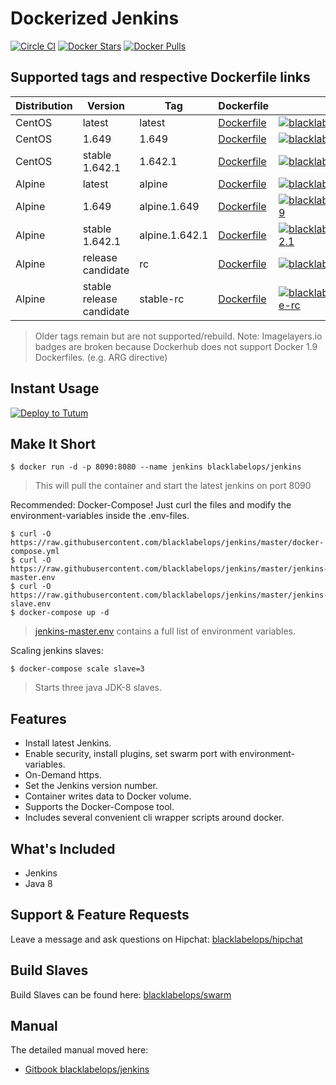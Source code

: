 # Dockerized Jenkins

[![Circle CI](https://circleci.com/gh/blacklabelops/jenkins/tree/master.svg?style=shield)](https://circleci.com/gh/blacklabelops/jenkins/tree/master) [![Docker Stars](https://img.shields.io/docker/stars/blacklabelops/jenkins.svg)](https://hub.docker.com/r/blacklabelops/jenkins/) [![Docker Pulls](https://img.shields.io/docker/pulls/blacklabelops/jenkins.svg)](https://hub.docker.com/r/blacklabelops/jenkins/)

## Supported tags and respective Dockerfile links

| Distribution | Version      | Tag          | Dockerfile | Size |
|--------------|--------------|--------------|------------|------|
| CentOS | latest | latest | [Dockerfile](https://github.com/blacklabelops/jenkins/blob/master/Dockerfile) | [![blacklabelops/jenkins:latest](https://badge.imagelayers.io/blacklabelops/jenkins:latest.svg)](https://imagelayers.io/?images=blacklabelops/jenkins:latest 'blacklabelops/jenkins:latest') |
| CentOS | 1.649 | 1.649 |  [Dockerfile](https://github.com/blacklabelops/jenkins/blob/master/Dockerfile) | [![blacklabelops/jenkins:1.649](https://badge.imagelayers.io/blacklabelops/jenkins:1.649.svg)](https://imagelayers.io/?images=blacklabelops/jenkins:1.647 'blacklabelops/jenkins:1.649') |
| CentOS | stable 1.642.1 | 1.642.1 |  [Dockerfile](https://github.com/blacklabelops/jenkins/blob/master/Dockerfile) | [![blacklabelops/jenkins:1.642.1](https://badge.imagelayers.io/blacklabelops/jenkins:1.642.1.svg)](https://imagelayers.io/?images=blacklabelops/jenkins:1.642.1 'blacklabelops/jenkins:1.642.1') |
| Alpine | latest | alpine | [Dockerfile](https://github.com/blacklabelops/jenkins/blob/master/DockerfileAlpine) | [![blacklabelops/jenkins:alpine](https://badge.imagelayers.io/blacklabelops/jenkins:alpine.svg)](https://imagelayers.io/?images=blacklabelops/jenkins:alpine 'blacklabelops/jenkins:alpine') |
| Alpine | 1.649 | alpine.1.649 | [Dockerfile](https://github.com/blacklabelops/jenkins/blob/master/DockerfileAlpine) | [![blacklabelops/jenkins:alpine.1.649](https://badge.imagelayers.io/blacklabelops/jenkins:alpine.1.649.svg)](https://imagelayers.io/?images=blacklabelops/jenkins:alpine.1.649 'blacklabelops/jenkins:alpine.1.649') |
| Alpine | stable 1.642.1 | alpine.1.642.1 | [Dockerfile](https://github.com/blacklabelops/jenkins/blob/master/DockerfileAlpine) | [![blacklabelops/jenkins:alpine.1.642.1](https://badge.imagelayers.io/blacklabelops/jenkins:alpine.1.642.1.svg)](https://imagelayers.io/?images=blacklabelops/jenkins:alpine.1.642.1 'blacklabelops/jenkins:alpine.1.642.1') |
| Alpine | release candidate | rc | [Dockerfile](https://github.com/blacklabelops/jenkins/blob/master/DockerfileAlpine) | [![blacklabelops/jenkins:rc](https://badge.imagelayers.io/blacklabelops/jenkins:rc.svg)](https://imagelayers.io/?images=blacklabelops/jenkins:rc 'blacklabelops/jenkins:rc') |
| Alpine | stable release candidate | stable-rc | [Dockerfile](https://github.com/blacklabelops/jenkins/blob/master/DockerfileAlpine) | [![blacklabelops/jenkins:alpine.stable-rc](https://badge.imagelayers.io/blacklabelops/jenkins:stable-rc.svg)](https://imagelayers.io/?images=blacklabelops/jenkins:stable-rc 'blacklabelops/jenkins:stable-rc') |

> Older tags remain but are not supported/rebuild.
> Note: Imagelayers.io badges are broken because Dockerhub does not support Docker 1.9 Dockerfiles. (e.g. ARG directive)

## Instant Usage

[![Deploy to Tutum](https://s.tutum.co/deploy-to-tutum.svg)](https://stackfiles.io/registry/563e68648ba74c01008d72de)

## Make It Short

~~~~
$ docker run -d -p 8090:8080 --name jenkins blacklabelops/jenkins
~~~~

> This will pull the container and start the latest jenkins on port 8090

Recommended: Docker-Compose! Just curl the files and modify the environment-variables inside
the .env-files.

~~~~
$ curl -O https://raw.githubusercontent.com/blacklabelops/jenkins/master/docker-compose.yml
$ curl -O https://raw.githubusercontent.com/blacklabelops/jenkins/master/jenkins-master.env
$ curl -O https://raw.githubusercontent.com/blacklabelops/jenkins/master/jenkins-slave.env
$ docker-compose up -d
~~~~

> [jenkins-master.env](https://github.com/blacklabelops/jenkins/blob/master/jenkins-master.env) contains a full list of environment variables.

Scaling jenkins slaves:

~~~~
$ docker-compose scale slave=3
~~~~

> Starts three java JDK-8 slaves.

## Features

* Install latest Jenkins.
* Enable security, install plugins, set swarm port with environment-variables.
* On-Demand https.
* Set the Jenkins version number.
* Container writes data to Docker volume.
* Supports the Docker-Compose tool.
* Includes several convenient cli wrapper scripts around docker.

## What's Included

* Jenkins
* Java 8

## Support & Feature Requests

Leave a message and ask questions on Hipchat: [blacklabelops/hipchat](https://www.hipchat.com/geogBFvEM)

## Build Slaves

Build Slaves can be found here: [blacklabelops/swarm](https://github.com/blacklabelops/jenkins-swarm)

## Manual

The detailed manual moved here:

* [Gitbook blacklabelops/jenkins](https://www.gitbook.com/book/blacklabelops/jenkins)
